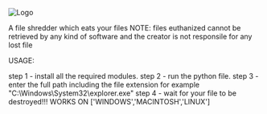 ![Logo](https://user-images.githubusercontent.com/88374603/182426813-0479526e-6503-45c1-b718-d4df67c62748.JPG)





A file shredder which eats your files
NOTE: files euthanized cannot be retrieved by any kind of software and the creator is not responsile for any lost file 

USAGE:

step 1 - install all the required modules.
step 2 - run the python file.
step 3 - enter the full path including the file extension for example "C:\Windows\System32\explorer.exe"
step 4 - wait for your file to be destroyed!!!
WORKS ON ['WINDOWS','MACINTOSH','LINUX']
